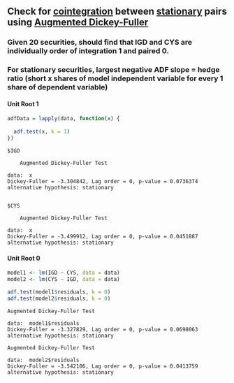## Check for [cointegration](https://en.wikipedia.org/wiki/Cointegration) between [stationary](https://en.wikipedia.org/wiki/Stationary_process) pairs using [Augmented Dickey-Fuller](https://en.wikipedia.org/wiki/Augmented_Dickey%E2%80%93Fuller_test)
### Given 20 securities, should find that IGD and CYS are individually order of integration 1 and paired 0.
### For stationary securities, largest negative ADF slope = hedge ratio (short x shares of model independent variable for every 1 share of dependent variable) 
#### Unit Root 1
```r
adfData = lapply(data, function(x) {
  
  adf.test(x, k = 1)
})
```
```
$IGD

	Augmented Dickey-Fuller Test

data:  x
Dickey-Fuller = -3.304842, Lag order = 0, p-value = 0.0736374
alternative hypothesis: stationary


$CYS

	Augmented Dickey-Fuller Test

data:  x
Dickey-Fuller = -3.499912, Lag order = 0, p-value = 0.0451887
alternative hypothesis: stationary

```
#### Unit Root 0
```r
model1 <- lm(IGD ~ CYS, data = data)
model2 <- lm(CYS ~ IGD, data = data)

adf.test(model1$residuals, k = 0)
adf.test(model2$residuals, k = 0)
```
```
Augmented Dickey-Fuller Test

data:  model1$residuals
Dickey-Fuller = -3.327829, Lag order = 0, p-value = 0.0698063
alternative hypothesis: stationary

Augmented Dickey-Fuller Test

data:  model2$residuals
Dickey-Fuller = -3.542106, Lag order = 0, p-value = 0.0413759
alternative hypothesis: stationary
```
